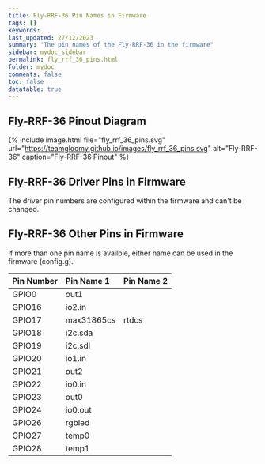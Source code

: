 ```yaml
---
title: Fly-RRF-36 Pin Names in Firmware
tags: []
keywords: 
last_updated: 27/12/2023
summary: "The pin names of the Fly-RRF-36 in the firmware"
sidebar: mydoc_sidebar
permalink: fly_rrf_36_pins.html
folder: mydoc
comments: false
toc: false
datatable: true
---
```


## Fly-RRF-36 Pinout Diagram

{% include image.html file="fly_rrf_36_pins.svg" url="https://teamgloomy.github.io/images/fly_rrf_36_pins.svg" alt="Fly-RRF-36" caption="Fly-RRF-36 Pinout" %}

## Fly-RRF-36 Driver Pins in Firmware

The driver pin numbers are configured within the firmware and can't be changed.

## Fly-RRF-36 Other Pins in Firmware

If more than one pin name is availble, either name can be used in the firmware (config.g).  

<div class="datatable-begin"></div>

|Pin Number|Pin Name 1|Pin Name 2|
| :------------- |:-------------|:-------------|
|GPIO0|out1||
|GPIO16|io2.in||
|GPIO17|max31865cs|rtdcs|
|GPIO18|i2c.sda||
|GPIO19|i2c.sdl||
|GPIO20|io1.in||
|GPIO21|out2||
|GPIO22|io0.in||
|GPIO23|out0||
|GPIO24|io0.out||
|GPIO26|rgbled||
|GPIO27|temp0||
|GPIO28|temp1||

<div class="datatable-end"></div>
